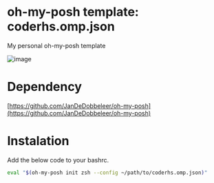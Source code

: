 # oh-my-posh template: coderhs.omp.json

My personal oh-my-posh template

![image](https://user-images.githubusercontent.com/979321/178039738-cafb0a34-40e9-4ec4-9a01-9419d6b2dd03.png)


# Dependency

[https://github.com/JanDeDobbeleer/oh-my-posh](https://github.com/JanDeDobbeleer/oh-my-posh)

# Instalation

Add the below code to your bashrc.

```sh
eval "$(oh-my-posh init zsh --config ~/path/to/coderhs.omp.json)"
```
